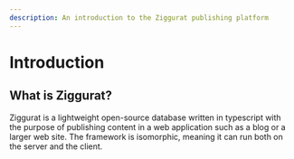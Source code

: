 ```yaml
---
description: An introduction to the Ziggurat publishing platform
---
```


# Introduction

## What is Ziggurat?

Ziggurat is a lightweight open-source database written in typescript with the purpose of publishing content in a web application such as a blog or a larger web site. The framework is isomorphic, meaning it can run both on the server and the client.





